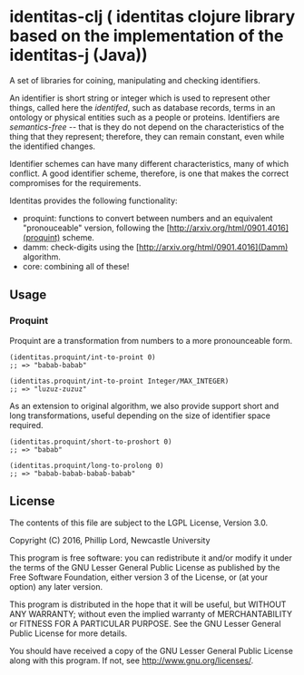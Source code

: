 # identitas-clj (  identitas clojure library based on the implementation of the identitas-j (Java))

A set of libraries for coining, manipulating and checking identifiers.

An identifier is short string or integer which is used to represent other
things, called here the *identifed*, such as database records, terms in an
ontology or physical entities such as a people or proteins. Identifiers are
*semantics-free* -- that is they do not depend on the characteristics of the
thing that they represent; therefore, they can remain constant, even while the
identified changes.

Identifier schemes can have many different characteristics, many of which
conflict. A good identifier scheme, therefore, is one that makes the correct
compromises for the requirements.

Identitas provides the following functionality:

 - proquint: functions to convert between numbers and an equivalent
   "pronouceable" version, following the
   [http://arxiv.org/html/0901.4016](proquint) scheme.
 - damm: check-digits using the [http://arxiv.org/html/0901.4016](Damm) algorithm.
 - core: combining all of these!

## Usage

### Proquint

Proquint are a transformation from numbers to a more pronounceable form.

    (identitas.proquint/int-to-proint 0)
    ;; => "babab-babab"

    (identitas.proquint/int-to-proint Integer/MAX_INTEGER)
    ;; => "luzuz-zuzuz"


As an extension to original algorithm, we also provide support short and long
transformations, useful depending on the size of identifier space required.

    (identitas.proquint/short-to-proshort 0)
    ;; => "babab"

    (identitas.proquint/long-to-prolong 0)
    ;; => "babab-babab-babab-babab"




## License

The contents of this file are subject to the LGPL License, Version 3.0.

Copyright (C) 2016, Phillip Lord, Newcastle University

This program is free software: you can redistribute it and/or modify it
under the terms of the GNU Lesser General Public License as published by
the Free Software Foundation, either version 3 of the License, or (at your
option) any later version.

This program is distributed in the hope that it will be useful, but WITHOUT
ANY WARRANTY; without even the implied warranty of MERCHANTABILITY or
FITNESS FOR A PARTICULAR PURPOSE. See the GNU Lesser General Public License
for more details.

You should have received a copy of the GNU Lesser General Public License
along with this program. If not, see http://www.gnu.org/licenses/.

